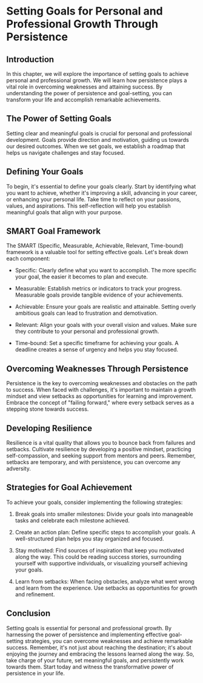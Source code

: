 Setting Goals for Personal and Professional Growth Through Persistence
===============================================================================

Introduction
------------

In this chapter, we will explore the importance of setting goals to achieve personal and professional growth. We will learn how persistence plays a vital role in overcoming weaknesses and attaining success. By understanding the power of persistence and goal-setting, you can transform your life and accomplish remarkable achievements.

The Power of Setting Goals
--------------------------

Setting clear and meaningful goals is crucial for personal and professional development. Goals provide direction and motivation, guiding us towards our desired outcomes. When we set goals, we establish a roadmap that helps us navigate challenges and stay focused.

Defining Your Goals
-------------------

To begin, it's essential to define your goals clearly. Start by identifying what you want to achieve, whether it's improving a skill, advancing in your career, or enhancing your personal life. Take time to reflect on your passions, values, and aspirations. This self-reflection will help you establish meaningful goals that align with your purpose.

SMART Goal Framework
--------------------

The SMART (Specific, Measurable, Achievable, Relevant, Time-bound) framework is a valuable tool for setting effective goals. Let's break down each component:

* Specific: Clearly define what you want to accomplish. The more specific your goal, the easier it becomes to plan and execute.

* Measurable: Establish metrics or indicators to track your progress. Measurable goals provide tangible evidence of your achievements.

* Achievable: Ensure your goals are realistic and attainable. Setting overly ambitious goals can lead to frustration and demotivation.

* Relevant: Align your goals with your overall vision and values. Make sure they contribute to your personal and professional growth.

* Time-bound: Set a specific timeframe for achieving your goals. A deadline creates a sense of urgency and helps you stay focused.

Overcoming Weaknesses Through Persistence
-----------------------------------------

Persistence is the key to overcoming weaknesses and obstacles on the path to success. When faced with challenges, it's important to maintain a growth mindset and view setbacks as opportunities for learning and improvement. Embrace the concept of "failing forward," where every setback serves as a stepping stone towards success.

Developing Resilience
---------------------

Resilience is a vital quality that allows you to bounce back from failures and setbacks. Cultivate resilience by developing a positive mindset, practicing self-compassion, and seeking support from mentors and peers. Remember, setbacks are temporary, and with persistence, you can overcome any adversity.

Strategies for Goal Achievement
-------------------------------

To achieve your goals, consider implementing the following strategies:

1. Break goals into smaller milestones: Divide your goals into manageable tasks and celebrate each milestone achieved.

2. Create an action plan: Define specific steps to accomplish your goals. A well-structured plan helps you stay organized and focused.

3. Stay motivated: Find sources of inspiration that keep you motivated along the way. This could be reading success stories, surrounding yourself with supportive individuals, or visualizing yourself achieving your goals.

4. Learn from setbacks: When facing obstacles, analyze what went wrong and learn from the experience. Use setbacks as opportunities for growth and refinement.

Conclusion
----------

Setting goals is essential for personal and professional growth. By harnessing the power of persistence and implementing effective goal-setting strategies, you can overcome weaknesses and achieve remarkable success. Remember, it's not just about reaching the destination; it's about enjoying the journey and embracing the lessons learned along the way. So, take charge of your future, set meaningful goals, and persistently work towards them. Start today and witness the transformative power of persistence in your life.
